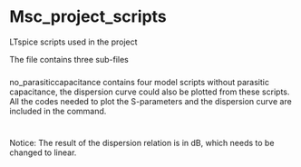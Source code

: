 # Msc_project_scripts
LTspice scripts used in the project

The file contains three sub-files 
###
no_parasiticcapacitance contains four model scripts without parasitic capacitance, the dispersion curve could also be plotted from these scripts. All the codes needed to plot the S-parameters and the dispersion curve are included in the command.
#
Notice:
The result of the dispersion relation is in dB, which needs to be changed to linear.
####





